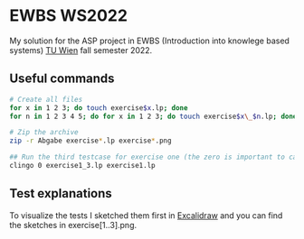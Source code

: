 # EWBS WS2022

My solution for the ASP project in EWBS (Introduction into knowlege based systems)
[TU Wien](https://www.tuwien.at/en/) fall semester 2022.

## Useful commands

```bash
# Create all files
for x in 1 2 3; do touch exercise$x.lp; done
for n in 1 2 3 4 5; do for x in 1 2 3; do touch exercise$x\_$n.lp; done; done

# Zip the archive 
zip -r Abgabe exercise*.lp exercise*.png

## Run the third testcase for exercise one (the zero is important to calculate all solutions).
clingo 0 exercise1_3.lp exercise1.lp
```

## Test explanations

To visualize the tests I sketched them first in [Excalidraw](https://excalidraw.com/)
and you can find the sketches in exercise[1..3].png.